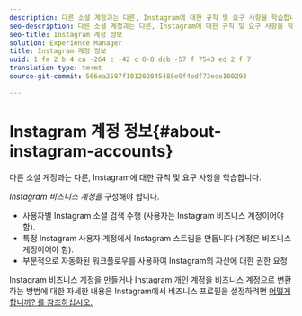 ```yaml
---
description: 다른 소셜 계정과는 다른, Instagram에 대한 규칙 및 요구 사항을 학습합니다.
seo-description: 다른 소셜 계정과는 다른, Instagram에 대한 규칙 및 요구 사항을 학습합니다.
seo-title: Instagram 계정 정보
solution: Experience Manager
title: Instagram 계정 정보
uuid: 1 fa 2 b 4 ca -264 c -42 c 8-8 dcb -57 f 7543 ed 2 f 7
translation-type: tm+mt
source-git-commit: 566ea2587f101202045488e9f4edf73ece100293

---
```



# Instagram 계정 정보{#about-instagram-accounts}

다른 소셜 계정과는 다른, Instagram에 대한 규칙 및 요구 사항을 학습합니다.

*Instagram 비즈니스 계정을* 구성해야 합니다.

* 사용자별 Instagram 소셜 검색 수행 (사용자는 Instagram 비즈니스 계정이어야 함).
* 특정 Instagram 사용자 계정에서 Instagram 스트림을 만듭니다 (계정은 비즈니스 계정이어야 함).
* 부분적으로 자동화된 워크플로우를 사용하여 Instagram의 자산에 대한 권한 요청

Instagram 비즈니스 계정을 만들거나 Instagram 개인 계정을 비즈니스 계정으로 변환하는 방법에 대한 자세한 내용은 Instagram에서 비즈니스 프로필을 설정하려면 [어떻게 합니까? 를 참조하십시오.](https://www.facebook.com/help/502981923235522)
